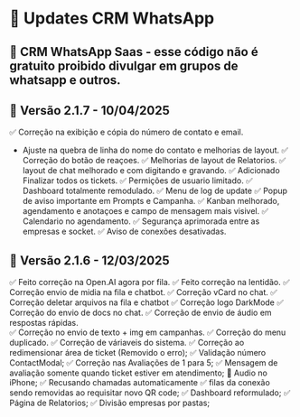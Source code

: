 # 📝 Updates CRM WhatsApp

## 🚀 CRM WhatsApp Saas - esse código não é gratuito proibido divulgar em grupos de whatsapp e outros.

## 🚀 Versão 2.1.7 - 10/04/2025

✅ Correção na exibição e cópia do número de contato e email.
 * Ajuste na quebra de linha do nome do contato e melhorias de layout.
✅ Correção do botão de reaçoes.
✅ Melhorias de layout de Relatorios.
✅ layout de chat melhorado e com digitando e gravando.
✅ Adicionado Finalizar todos os tickets.
✅ Permições de usuario limitado.
✅ Dashboard totalmente remodulado.
✅ Menu de log de update
✅ Popup de aviso importante em Prompts e Campanha.
✅ Kanban melhorado, agendamento e anotaçoes e campo de mensagem mais visivel.
✅ Calendario no agendamento.
✅ Segurança aprimorada entre as empresas e socket.
✅ Aviso de conexões desativadas.

## 🚀 Versão 2.1.6 - 12/03/2025

✅ Feito correção na Open.AI agora por fila.
✅ Feito correção na lentidão.
✅ Correção envio de midia na fila e chatbot.
✅ Correção vCard no chat.
✅ Correção deletar arquivos na fila e chatbot
✅ Correção logo DarkMode 
✅ Correção do envio de docs no chat.
✅ Correção de envio de áudio em respostas rápidas.  
✅ Correção no envio de texto + img em campanhas.
✅ Correção do menu duplicado.
✅ Correção de váriaveis do sistema.
✅ Correção ao redimensionar área de ticket (Removido o erro);
✅ Validação número ContactModal;
✅ Correção nas Avaliações de 1 para 5;
✅ Mensagem de avaliação somente quando ticket estiver em atendimento;
🚀 Audio no iPhone;
✅ Recusando chamadas automaticamente
✅ filas da conexão sendo removidas ao requisitar novo QR code;
✅ Dashboard reformulado;
✅ Página de Relatorios;
✅ Divisão empresas por pastas;

